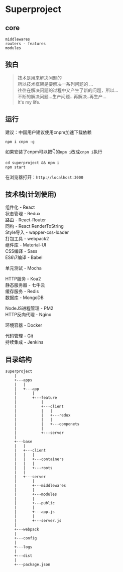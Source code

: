 # Superproject

## core

```
middlewares
routers - features
modules
```

## 独白

> 技术是用来解决问题的 <br>
> 所以技术框架是要解决一系列问题的 ... <br>
> 往往在解决问题的过程中又产生了新的问题，所以... <br>
> 不断的解决问题...生产问题...再解决..再生产... <br>
> It's my life. <br>

## 运行

建议：中国用户建议使用cnpm加速下载依赖
```
npm i cnpm -g
```

如果安装了cnpm可以把👇的```npm i```改成```cnpm i```执行

```
cd superproject && npm i
npm start
```

在浏览器打开：```http://localhost:3000```

## 技术栈(计划使用)

组件化 - React <br>
状态管理 - Redux <br>
路由 - React-Router <br>
同构 - React RenderToString <br>
Style导入 - wapper-css-loader <br>
打包工具 - webpack2 <br>
组件库 - Material-UI <br>
CSS编译 - Sass <br>
ES6\7编译 - Babel <br>

单元测试 - Mocha <br>

HTTP服务 - Koa2 <br>
静态服务器 - 七牛云 <br>
缓存服务 - Redis <br>
数据库 - MongoDB <br>

NodeJS进程管理 - PM2 <br>
HTTP反向代理 - Nginx <br>

环境容器 - Docker <br>

代码管理 - Git <br>
持续集成 - Jenkins <br>

## 目录结构

```
superproject
	|
	+---apps
	|	|
	|	+---app
	|		|
	|		+---feature
	|			|
	|			+---client
	|			|	|
	|			|	+---redux
	|			|	|
	|			|	+---componets
	|			|
	|			+---server
	|
	+---base
	| 	|
	| 	+---client
	| 	|	|
	| 	|	+---containers
	| 	|	|
	| 	|	+---roots
	| 	|
	| 	+---server
	| 		|
	| 		+---middlewares
	| 		|
	| 		+---modules
	| 		|
	| 		+---public
	| 		|
	| 		+---app.js
	| 		|
	| 		+---server.js
	|
	+---webpack
	|
	+---config
	|
	+---logs
	|
	+---dist
	|
	+---package.json

```